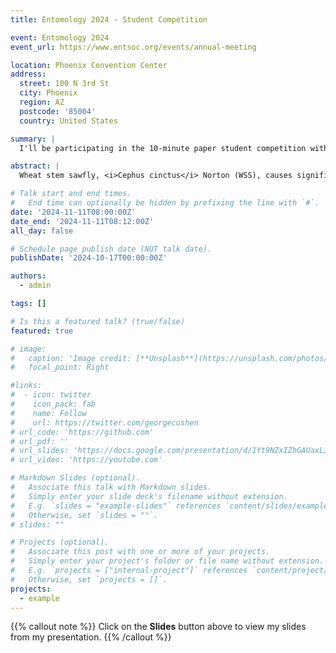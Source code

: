 ```yaml
---
title: Entomology 2024 - Student Competition

event: Entomology 2024
event_url: https://www.entsoc.org/events/annual-meeting

location: Phoenix Convention Center
address:
  street: 100 N 3rd St
  city: Phoenix
  region: AZ
  postcode: '85004'
  country: United States

summary: |
  I'll be participating in the 10-minute paper student competition with my talk titled "Agroecological importance of smooth brome in managing wheat stem sawfly (Hymenoptera: Cephidae) via its associated braconid parasitoids".

abstract: |
  Wheat stem sawfly, <i>Cephus cinctus</i> Norton (WSS), causes significant damage in cereal crops throughout the Northern Great Plains of North America. <i>Bracon cephi</i> and <i>Bracon lissogaster</i> are native WSS parasitoids important in managing WSS outbreaks and damage. Smooth Brome (<i>Bromus inermis</i> Leyss.) grass has been found to be an effective parasitoid sink, and potential trap crop, when grown in areas surrounding wheat fields in Montana. As climate changes continue to alter central and northern Montana, WSS will continue to cause immense damage to dry-land cereal crop yields. My study observes the utilization of smooth brome in providing year-over-year host refuge for Bracon spp. We measured the WSS larval survival rate within controlled smooth brome plots, observing a maximum end-of-year survival of 5.7%. We also collected stems from central and northern Montana where we measured the WSS infestation and parasitoid prevalence within cultivated wheat and adjacent smooth brome. Montana fields sites showed similar high year-end WSS larval mortality while showcasing high levels of parasitism. This research underlines the importance of providing a sustainable ecological buffer for WSS parasitoids as climate conditions continue to change.

# Talk start and end times.
#   End time can optionally be hidden by prefixing the line with `#`.
date: '2024-11-11T08:00:00Z'
date_end: '2024-11-11T08:12:00Z'
all_day: false

# Schedule page publish date (NOT talk date).
publishDate: '2024-10-17T00:00:00Z'

authors:
  - admin

tags: []

# Is this a featured talk? (true/false)
featured: true

# image:
#   caption: 'Image credit: [**Unsplash**](https://unsplash.com/photos/bzdhc5b3Bxs)'
#   focal_point: Right

#links:
#  - icon: twitter
#    icon_pack: fab
#    name: Follow
#    url: https://twitter.com/georgecushen
# url_code: 'https://github.com'
# url_pdf: ''
# url_slides: 'https://docs.google.com/presentation/d/1Yt9NZxIZhGAUaxLJYt8rXWITXdpvnQFP/edit?usp=share_link&ouid=108671809387267236051&rtpof=true&sd=true'
# url_video: 'https://youtube.com'

# Markdown Slides (optional).
#   Associate this talk with Markdown slides.
#   Simply enter your slide deck's filename without extension.
#   E.g. `slides = "example-slides"` references `content/slides/example-slides.md`.
#   Otherwise, set `slides = ""`.
# slides: ""

# Projects (optional).
#   Associate this post with one or more of your projects.
#   Simply enter your project's folder or file name without extension.
#   E.g. `projects = ["internal-project"]` references `content/project/deep-learning/index.md`.
#   Otherwise, set `projects = []`.
projects:
  - example
---
```




{{% callout note %}}
Click on the **Slides** button above to view my slides from my presentation.
{{% /callout %}}

<!-- Slides can be added in a few ways:

- **Create** slides using Hugo Blox Builder's [_Slides_](https://docs.hugoblox.com/reference/content-types/) feature and link using `slides` parameter in the front matter of the talk file
- **Upload** an existing slide deck to `static/` and link using `url_slides` parameter in the front matter of the talk file
- **Embed** your slides (e.g. Google Slides) or presentation video on this page using [shortcodes](https://docs.hugoblox.com/reference/markdown/).

Further event details, including [page elements](https://docs.hugoblox.com/reference/markdown/) such as image galleries, can be added to the body of this page. -->
